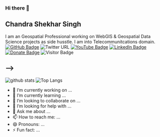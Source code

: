 ### Hi there 👋
## Chandra Shekhar Singh

I am an Geospatial Professional working on WebGIS & Geospatial Data Science projects as side husstle.
I am into Telecommunitcations domain.
[![GitHub Badge](https://img.shields.io/github/followers/giswqs?style=social)](https://github.com/SpatialDS?tab=followers)
![Twitter URL](https://img.shields.io/twitter/url?style=social&url=https%3A%2F%2Ftwitter.com%2Fspatialdsc)
[![YouTube Badge](https://img.shields.io/badge/My-YouTube-red)](https://www.youtube.com/channel/UCxh6iKs_oV0wKafdKue1UEA)
[![LinkedIn Badge](https://img.shields.io/badge/My-LinkedIn-blue)](https://www.linkedin.com/in/SpatialDS)
[![Donate Badge](https://img.shields.io/badge/Donate-Buy%20me%20a%20coffee-yellowgreen.svg)](https://www.buymeacoffee.com/spatialds)
![Visitor Badge](https://visitor-badge.laobi.icu/badge?page_id=spatialds.spatialds)
<!-- [![CV Badge](https://img.shields.io/badge/My-CV-critical)](https://arcgis.me/cv/)
[![Donate Badge](https://img.shields.io/badge/Donate-Buy%20me%20a%20coffee-yellowgreen.svg)](https://www.buymeacoffee.com/spatialds)
![Visitor Badge](https://visitor-badge.laobi.icu/badge?page_id=spatialds.spatialds)

I am an continious Learner & content moderator in the github. My research interests include Geographic Information Science (GIS), Spatial Data Science, and Telecommunications Network Planning. More specifically, I am interested in applying geospatial technologies, machine learning, and cloud computing (e.g., [AWS](https://aws.amazon.com/) to deploy geospatial web technologies. I am a strong advocate of open science and reproducible research. 

---
<!--
### Open-source Projects

- **Linux:** [manjaro-linux](https://github.com/giswqs/manjaro-linux)
- **R packages:** [whiteboxR](https://github.com/giswqs/whiteboxR)
<- **Python packages:** [geemap](https://github.com/giswqs/geemap) | [eefolium](https://github.com/giswqs/eefolium) | [geehydro](https://github.com/giswqs/geehydro) | [lidar](https://github.com/giswqs/lidar) | [whitebox](https://github.com/giswqs/whitebox) | [whiteboxgui](https://github.com/giswqs/whiteboxgui) | [geospatial](https://github.com/giswqs/geospatial) | [pygis](https://github.com/giswqs/pygis) | [pypackage](https://github.com/giswqs/pypackage)
- **ArcGIS Toolboxes:** [WhiteboxTools-ArcGIS](https://github.com/giswqs/WhiteboxTools-ArcGIS) | [Depression Analysis Toolbox](https://github.com/giswqs/Depression-Analysis-Toolbox) | [Wetland Hydrology Analyst](https://github.com/giswqs/Wetland-Hydrology-Analyst-Toolbox)
- **Google Earth Engine:** [Awesome-GEE](https://github.com/giswqs/Awesome-GEE) | [earthengine-py-notebooks](https://github.com/giswqs/earthengine-py-notebooks) | [qgis-earthengine-examples](https://github.com/giswqs/qgis-earthengine-examples) | [earthengine-apps](https://github.com/giswqs/earthengine-apps)

---

### Latest Blog Posts

<!-- HASHNODE:START -->
<!--
- [GEE and geemap workshop at GeoPython Conference](https://blog.gishub.org/gee-and-geemap-workshop-at-geopython-conference)
- [How to publish a Python package on conda-forge](https://blog.gishub.org/how-to-publish-a-python-package-on-conda-forge)
- [The MapScaping Podcast - Introducing Google Earth Engine‬](https://blog.gishub.org/the-mapscaping-podcast-introducing-google-earth-engine)
- [Visual Studio Code Tips & Tricks](https://blog.gishub.org/visual-studio-code-tips-and-tricks)
- [Google Colab Tips and Tricks](https://blog.gishub.org/google-colab-tips-and-tricks)
<!-- HASHNODE:END -->
-->
---

![github stats](https://github-readme-stats.vercel.app/api?username=spatialds&show_icons=true)
![Top Langs](https://github-readme-stats.vercel.app/api/top-langs/?username=spatialds&langs_count=3&hide=javascript,go,html,css,tex)

<!-- ![Top Langs](https://github-readme-stats.vercel.app/api/top-langs/?username=giswqs&hide_langs_below=10) -->

- 🔭 I’m currently working on ...
- 🌱 I’m currently learning ...
- 👯 I’m looking to collaborate on ...
- 🤔 I’m looking for help with ...
- 💬 Ask me about ...
- 📫 How to reach me: ...
- 😄 Pronouns: ...
- ⚡ Fun fact: ...


<!--
**SpatialDS/SpatialDS** is a ✨ _special_ ✨ repository because its `README.md` (this file) appears on your GitHub profile.

Here are some ideas to get you started:

- 🔭 I’m currently working on ...
- 🌱 I’m currently learning ...
- 👯 I’m looking to collaborate on ...
- 🤔 I’m looking for help with ...
- 💬 Ask me about ...
- 📫 How to reach me: ...
- 😄 Pronouns: ...
- ⚡ Fun fact: ...
-->
